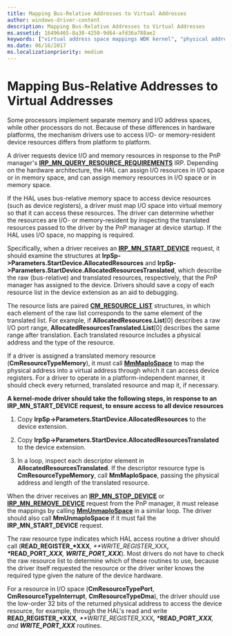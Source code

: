 ```yaml
---
title: Mapping Bus-Relative Addresses to Virtual Addresses
author: windows-driver-content
description: Mapping Bus-Relative Addresses to Virtual Addresses
ms.assetid: 16496465-8a30-4250-9d64-afd36a788ae2
keywords: ["virtual address space mappings WDK kernel", "physical address space mappings WDK kernel", "mapping memory", "address space mappings WDK kernel", "translating address space WDK kernel", "memory management WDK kernel , mapping addresses", "bus-relative memory space WDK kernel"]
ms.date: 06/16/2017
ms.localizationpriority: medium
---
```


# Mapping Bus-Relative Addresses to Virtual Addresses





Some processors implement separate memory and I/O address spaces, while other processors do not. Because of these differences in hardware platforms, the mechanism drivers use to access I/O- or memory-resident device resources differs from platform to platform.

A driver requests device I/O and memory resources in response to the PnP manager's [**IRP\_MN\_QUERY\_RESOURCE\_REQUIREMENTS**](https://msdn.microsoft.com/library/windows/hardware/ff551715) IRP. Depending on the hardware architecture, the HAL can assign I/O resources in I/O space or in memory space, and can assign memory resources in I/O space or in memory space.

If the HAL uses bus-relative memory space to access device resources (such as device registers), a driver must map I/O space into virtual memory so that it can access these resources. The driver can determine whether the resources are I/O- or memory-resident by inspecting the translated resources passed to the driver by the PnP manager at device startup. If the HAL uses I/O space, no mapping is required.

Specifically, when a driver receives an [**IRP\_MN\_START\_DEVICE**](https://msdn.microsoft.com/library/windows/hardware/ff551749) request, it should examine the structures at **IrpSp-&gt;Parameters.StartDevice.AllocatedResources** and **IrpSp-&gt;Parameters.StartDevice.AllocatedResourcesTranslated**, which describe the raw (bus-relative) and translated resources, respectively, that the PnP manager has assigned to the device. Drivers should save a copy of each resource list in the device extension as an aid to debugging.

The resource lists are paired [**CM\_RESOURCE\_LIST**](https://msdn.microsoft.com/library/windows/hardware/ff541994) structures, in which each element of the raw list corresponds to the same element of the translated list. For example, if **AllocatedResources.List**\[0\] describes a raw I/O port range, **AllocatedResourcesTranslated.List**\[0\] describes the same range after translation. Each translated resource includes a physical address and the type of the resource.

If a driver is assigned a translated memory resource (**CmResourceTypeMemory**), it must call [**MmMapIoSpace**](https://msdn.microsoft.com/library/windows/hardware/ff554618) to map the physical address into a virtual address through which it can access device registers. For a driver to operate in a platform-independent manner, it should check every returned, translated resource and map it, if necessary.

**A kernel-mode driver should take the following steps, in response to an IRP\_MN\_START\_DEVICE request, to ensure access to all device resources**

1.  Copy **IrpSp-&gt;Parameters.StartDevice.AllocatedResources** to the device extension.

2.  Copy **IrpSp-&gt;Parameters.StartDevice.AllocatedResourcesTranslated** to the device extension.

3.  In a loop, inspect each descriptor element in **AllocatedResourcesTranslated**. If the descriptor resource type is **CmResourceTypeMemory**, call **MmMapIoSpace**, passing the physical address and length of the translated resource.

When the driver receives an [**IRP\_MN\_STOP\_DEVICE**](https://msdn.microsoft.com/library/windows/hardware/ff551755) or [**IRP\_MN\_REMOVE\_DEVICE**](https://msdn.microsoft.com/library/windows/hardware/ff551738) request from the PnP manager, it must release the mappings by calling [**MmUnmapIoSpace**](https://msdn.microsoft.com/library/windows/hardware/ff556387) in a similar loop. The driver should also call **MmUnmapIoSpace** if it must fail the **IRP\_MN\_START\_DEVICE** request.

The raw resource type indicates which HAL access routine a driver should call (<strong>READ\_REGISTER\_*XXX</strong><em>, **WRITE\_REGISTER\_</em>XXX<strong><em>, *</em>READ\_PORT\_*XXX</strong><em>, **WRITE\_PORT\_</em>XXX***). Most drivers do not have to check the raw resource list to determine which of these routines to use, because the driver itself requested the resource or the driver writer knows the required type given the nature of the device hardware.

For a resource in I/O space (**CmResourceTypePort**, **CmResourceTypeInterrupt**, **CmResourceTypeDma**), the driver should use the low-order 32 bits of the returned physical address to access the device resource, for example, through the HAL's read and write <strong>READ\_REGISTER\_*XXX</strong><em>, **WRITE\_REGISTER\_</em>XXX<strong><em>, *</em>READ\_PORT\_*XXX</strong><em>, and **WRITE\_PORT\_</em>XXX*** routines.

 

 




